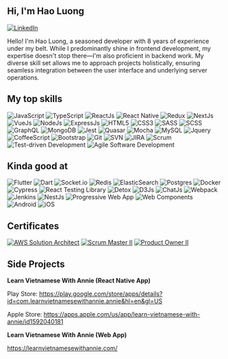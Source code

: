 ## Hi, I'm Hao Luong
[![LinkedIn](https://img.shields.io/badge/-LinkedIn-blue?style=for-the-badge&logo=linkedin&logoColor=white)](https://www.linkedin.com/in/jakeluong937/)

Hello! I'm Hao Luong, a seasoned developer with 8 years of experience under my belt. While I predominantly shine in frontend development, my expertise doesn't stop there—I'm also proficient in backend work. My diverse skill set allows me to approach projects holistically, ensuring seamless integration between the user interface and underlying server operations. 

## My top skills
![JavaScript](https://img.shields.io/badge/JavaScript-F7DF1E?style=for-the-badge&logo=javascript&logoColor=black)
![TypeScript](https://img.shields.io/badge/TypeScript-3178C6?style=for-the-badge&logo=typescript&logoColor=white)
![ReactJs](https://img.shields.io/badge/React-61DAFB?style=for-the-badge&logo=react&logoColor=black)
![React Native](https://img.shields.io/badge/React_Native-61DAFB?style=for-the-badge&logo=react&logoColor=black)
![Redux](https://img.shields.io/badge/Redux-764ABC?style=for-the-badge&logo=redux&logoColor=white)
![NextJs](https://img.shields.io/badge/Next.js-000000?style=for-the-badge&logo=next.js&logoColor=white)
![VueJs](https://img.shields.io/badge/Vue.js-4FC08D?style=for-the-badge&logo=vue.js&logoColor=white)
![NodeJs](https://img.shields.io/badge/Node.js-339933?style=for-the-badge&logo=node.js&logoColor=white)
![ExpressJs](https://img.shields.io/badge/Express.js-404D59?style=for-the-badge&logo=express)
![HTML5](https://img.shields.io/badge/HTML5-E34F26?style=for-the-badge&logo=html5&logoColor=white)
![CSS3](https://img.shields.io/badge/CSS3-1572B6?style=for-the-badge&logo=css3&logoColor=white)
![SASS](https://img.shields.io/badge/SASS-CC6699?style=for-the-badge&logo=sass&logoColor=white)
![SCSS](https://img.shields.io/badge/SCSS-CC6699?style=for-the-badge&logo=sass&logoColor=white)
![GraphQL](https://img.shields.io/badge/GraphQL-E434AA?style=for-the-badge&logo=graphql&logoColor=white)
![MongoDB](https://img.shields.io/badge/MongoDB-47A248?style=for-the-badge&logo=mongodb&logoColor=white)
![Jest](https://img.shields.io/badge/Jest-C21325?style=for-the-badge&logo=jest&logoColor=white)
![Quasar](https://img.shields.io/badge/Quasar-1976D2?style=for-the-badge&logo=quasar&logoColor=white)
![Mocha](https://img.shields.io/badge/Mocha-8D6748?style=for-the-badge&logo=mocha&logoColor=white)
![MySQL](https://img.shields.io/badge/MySQL-4479A1?style=for-the-badge&logo=mysql&logoColor=white)
![Jquery](https://img.shields.io/badge/jQuery-0769AD?style=for-the-badge&logo=jquery&logoColor=white)
![CoffeeScript](https://img.shields.io/badge/CoffeeScript-2F2625?style=for-the-badge&logo=coffeescript&logoColor=white)
![Bootstrap](https://img.shields.io/badge/Bootstrap-7952B3?style=for-the-badge&logo=bootstrap&logoColor=white)
![Git](https://img.shields.io/badge/Git-F05032?style=for-the-badge&logo=git&logoColor=white)
![SVN](https://img.shields.io/badge/SVN-809CC9?style=for-the-badge&logo=subversion&logoColor=white)
![JIRA](https://img.shields.io/badge/JIRA-0052CC?style=for-the-badge&logo=jira&logoColor=white)
![Scrum](https://img.shields.io/badge/Scrum-519839?style=for-the-badge&logo=scrum&logoColor=white)
![Test-driven Development](https://img.shields.io/badge/TDD-00C4CC?style=for-the-badge)
![Agile Software Development](https://img.shields.io/badge/Agile-008080?style=for-the-badge)

## Kinda good at
![Flutter](https://img.shields.io/badge/Flutter-02569B?style=for-the-badge&logo=flutter&logoColor=white)
![Dart](https://img.shields.io/badge/Dart-0175C2?style=for-the-badge&logo=dart&logoColor=white)
![Socket.io](https://img.shields.io/badge/Socket.io-010101?style=for-the-badge&logo=socket.io&logoColor=white)
![Redis](https://img.shields.io/badge/Redis-DC382D?style=for-the-badge&logo=redis&logoColor=white)
![ElasticSearch](https://img.shields.io/badge/ElasticSearch-005571?style=for-the-badge&logo=elasticsearch&logoColor=white)
![Postgres](https://img.shields.io/badge/PostgreSQL-336791?style=for-the-badge&logo=postgresql&logoColor=white)
![Docker](https://img.shields.io/badge/Docker-2496ED?style=for-the-badge&logo=docker&logoColor=white)
![Cypress](https://img.shields.io/badge/Cypress-17202C?style=for-the-badge&logo=cypress&logoColor=white)
![React Testing Library](https://img.shields.io/badge/RTL-CC6699?style=for-the-badge&logo=testing-library&logoColor=white)
![Detox](https://img.shields.io/badge/Detox-66AABB?style=for-the-badge)
![D3Js](https://img.shields.io/badge/D3.js-F9A03C?style=for-the-badge&logo=d3.js&logoColor=white)
![ChatJs](https://img.shields.io/badge/Chart.js-FF6384?style=for-the-badge&logo=chartdotjs&logoColor=white)
![Webpack](https://img.shields.io/badge/Webpack-8DD6F9?style=for-the-badge&logo=webpack&logoColor=black)
![Jenkins](https://img.shields.io/badge/Jenkins-D24939?style=for-the-badge&logo=jenkins&logoColor=white)
![NestJs](https://img.shields.io/badge/NestJS-E0234E?style=for-the-badge&logo=nestjs&logoColor=white)
![Progressive Web App](https://img.shields.io/badge/PWA-5A0FC8?style=for-the-badge)
![Web Components](https://img.shields.io/badge/Web%20Components-29ABE2?style=for-the-badge)
![Android](https://img.shields.io/badge/Android-3DDC84?style=for-the-badge&logo=android&logoColor=white)
![iOS](https://img.shields.io/badge/iOS-000000?style=for-the-badge&logo=ios&logoColor=white)

## Certificates
[![AWS Solution Architect](https://img.shields.io/badge/AWS%20Solution%20Architect-FF9900?style=for-the-badge&logo=amazon-aws&logoColor=white)](https://www.credly.com/badges/a0bdc898-2644-431c-b193-26d57bab5173/public_url)
[![Scrum Master II](https://img.shields.io/badge/Scrum%20Master-519839?style=for-the-badge)](https://www.credly.com/badges/594c9c34-c619-472e-8c4d-a18bcbeb7ca6/public_url)
[![Product Owner II](https://img.shields.io/badge/Product%20Owner-FF8B00?style=for-the-badge)](https://www.credly.com/badges/8e517073-2e75-455d-a8aa-3e89f390b117/public_url)

## Side Projects
**Learn Vietnamese With Annie (React Native App)**

Play Store:
https://play.google.com/store/apps/details?id=com.learnvietnamesewithannie.annie&hl=en&gl=US

Apple Store:
https://apps.apple.com/us/app/learn-vietnamese-with-annie/id1592040181

**Learn Vietnamese With Annie (Web App)**

https://learnvietnamesewithannie.com/
